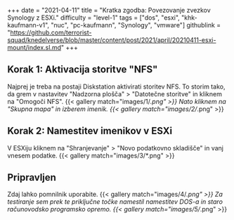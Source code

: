 +++
date = "2021-04-11"
title = "Kratka zgodba: Povezovanje zvezkov Synology z ESXi."
difficulty = "level-1"
tags = ["dos", "esxi", "khk-kaufmann-v1", "nuc", "pc-kaufmann", "Synology", "vmware"]
githublink = "https://github.com/terrorist-squad/knedelverse/blob/master/content/post/2021/april/20210411-esxi-mount/index.sl.md"
+++

## Korak 1: Aktivacija storitve "NFS"
Najprej je treba na postaji Diskstation aktivirati storitev NFS. To storim tako, da grem v nastavitev "Nadzorna plošča" > "Datotečne storitve" in kliknem na "Omogoči NFS".
{{< gallery match="images/1/*.png" >}}
Nato kliknem na "Skupna mapa" in izberem imenik.
{{< gallery match="images/2/*.png" >}}

## Korak 2: Namestitev imenikov v ESXi
V ESXiju kliknem na "Shranjevanje" > "Novo podatkovno skladišče" in vanj vnesem podatke.
{{< gallery match="images/3/*.png" >}}

## Pripravljen
Zdaj lahko pomnilnik uporabite.
{{< gallery match="images/4/*.png" >}}
Za testiranje sem prek te priključne točke namestil namestitev DOS-a in staro računovodsko programsko opremo.
{{< gallery match="images/5/*.png" >}}
